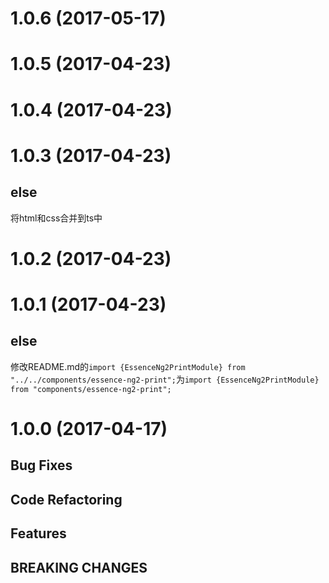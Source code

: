 # 1.0.6 (2017-05-17)

# 1.0.5 (2017-04-23)

# 1.0.4 (2017-04-23)

# 1.0.3 (2017-04-23)

## else

将html和css合并到ts中

# 1.0.2 (2017-04-23)

# 1.0.1 (2017-04-23)

## else

修改README.md的`import {EssenceNg2PrintModule} from "../../components/essence-ng2-print";`为`import {EssenceNg2PrintModule} from "components/essence-ng2-print";`

# 1.0.0 (2017-04-17)

## Bug Fixes

## Code Refactoring

## Features

## BREAKING CHANGES
